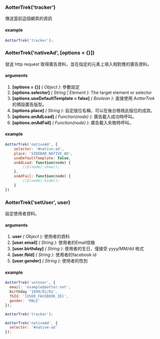 
### AotterTrek('tracker')
傳送當前這個網頁的資訊
#### example
```js
AotterTrek('tracker');
```

### AotterTrek('nativeAd', [options = {}])
發送 http request 取得廣告資料，並在指定的元素上填入相對應的廣告資料。
#### arguments
1. **[options = {}]** *( Object )*: 參數設定
2. **[options.selector]** *( String | Element )*: The target element or selector
3. **[options.useDefaultTemplate = false]** *( Boolean )*: 直接使用 *AotterTrek* 的預設廣告版型。
4. **[options.place]** *( String )*: 自定版位名稱，可以在後台檢視此版位的成效。
5. **[options.onAdLoad]** *( Function(node) )*: 廣告載入成功時呼叫。
6. **[options.onAdFail]** *( Function(node) )*: 廣告載入失敗時呼叫。


#### example

```js
AotterTrek('nativeAd', {
	selector: '#native-ad',
	place: 'SIDEBAR_NATIVE_AD',
	useDefaultTemplate: false,
	onAdLoad: function(node) {
		//$(node).show();
	},
	onAdFail: function(node) {
		//$(node).hide();
	}
})
```
### AotterTrek('setUser', user)
設定使用者資料。

#### arguments
1. **user** *( Object )*: 使用者的資料
2. **[user.email]** *( String )*: 使用者的Email信箱
3. **[user.birthday]** *( String )*: 使用者的生日，僅接受 yyyy/MM/dd 格式
4. **[user.fbId]** *( String )*: 使用者的facebook id
5. **[user.gender]** *( String )*: 使用者的性別

#### example
```js
AotterTrek('setUser', {
  email: 'example@aotter.net',  
  birthday '1999/01/01',
  fbId: '[USER_FACEBOOK_ID]',
  gender: 'MALE'
});

AotterTrek('tracker');

AotterTrek('nativeAd', {
  selector: '#native-ad'
});
```

